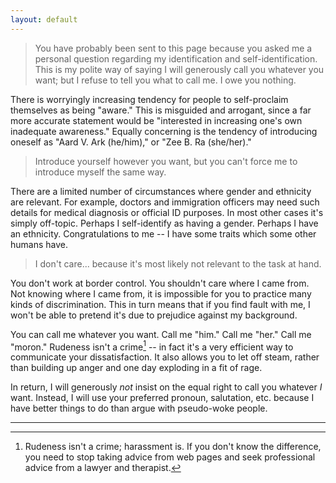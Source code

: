 ```yaml
---
layout: default
---
```


> You have probably been sent to this page because you asked me a personal question regarding my identification and self-identification. This is my polite way of saying I will generously call you whatever you want; but I refuse to tell you what to call me. I owe you nothing.

There is worryingly increasing tendency for people to self-proclaim themselves as being "aware." This is misguided and arrogant, since a far more accurate statement would be "interested in increasing one's own inadequate awareness." Equally concerning is the tendency of introducing oneself as "Aard V. Ark (he/him)," or "Zee B. Ra (she/her)."

> Introduce yourself however you want, but you can't force me to introduce myself the same way.

There are a limited number of circumstances where gender and ethnicity are relevant. For example, doctors and immigration officers may need such details for medical diagnosis or official ID purposes. In most other cases it's simply off-topic. Perhaps I self-identify as having a gender. Perhaps I have an ethnicity. Congratulations to me -- I have some traits which some other humans have.

> I don't care... because it's most likely not relevant to the task at hand.

You don't work at border control. You shouldn't care where I came from. Not knowing where I came from, it is impossible for you to practice many kinds of discrimination. This in turn means that if you find fault with me, I won't be able to pretend it's due to prejudice against my background.

You can call me whatever you want. Call me "him." Call me "her." Call me "moron." Rudeness isn't a crime[^harassment] -- in fact it's a very efficient way to communicate your dissatisfaction. It also allows you to let off steam, rather than building up anger and one day exploding in a fit of rage.

In return, I will generously *not* insist on the equal right to call you whatever *I* want. Instead, I will use your preferred pronoun, salutation, etc. because I have better things to do than argue with pseudo-woke people.

----

[^harassment]: Rudeness isn't a crime; harassment is. If you don't know the difference, you need to stop taking advice from web pages and seek professional advice from a lawyer and therapist.
